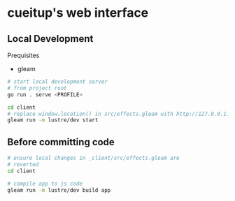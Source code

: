 # cueitup's web interface

Local Development
---

Prequisites

- gleam

```sh
# start local development server
# from project root
go run . serve <PROFILE>

cd client
# replace window.location() in src/effects.gleam with http://127.0.0.1:<PORT>
gleam run -m lustre/dev start
```

Before committing code
---

```sh
# ensure local changes in _client/src/effects.gleam are
# reverted
cd client

# compile app to js code
gleam run -m lustre/dev build app
```
